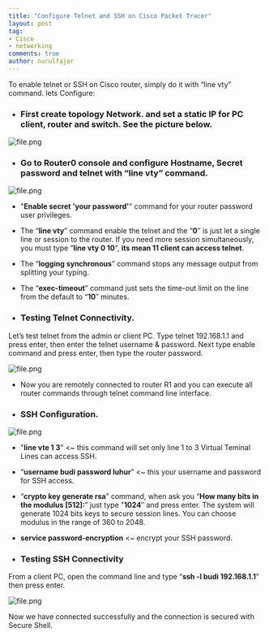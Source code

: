 ```yaml
---
title: "Configure Telnet and SSH on Cisco Packet Tracer"
layout: post
tag:
- Cisco
- networking
comments: true
author: nurulfajar
---
```

To enable telnet or SSH on Cisco router, simply do it with “line vty” command.
lets Configure:

* ### First create topology Network. and set a static IP for PC client, router and switch. See the picture below.

![file.png]({{site.baseurl}}/assets/images/topology.png)

* ### Go to Router0 console and configure Hostname, Secret password and telnet with “line vty” command.

![file.png]({{site.baseurl}}/assets/images/router-telnet-config.png)

* "**Enable secret 'your password'**" command for your router password user privileges.
* The “**line vty**” command enable the telnet and the “**0**″ is just let a single line or session to the router.
If you need more session simultaneously, you must type “**line vty 0 10**“, **its mean 11 client can access telnet**.
* The “**logging synchronous**” command stops any message output from splitting your typing.
* The “**exec-timeout**” command just sets the time-out limit on the line from the default to “**10**″ minutes.

* ### Testing Telnet Connectivity.
Let’s test telnet from the admin or client PC. Type telnet 192.168.1.1 and press enter, then enter the telnet username & password. Next type enable command and press enter, then type the router password.

![file.png]({{site.baseurl}}/assets/images/telnet.png)
* Now you are remotely connected to router R1 and you can execute all router commands through telnet command line interface.

* ### SSH Configuration.

![file.png]({{site.baseurl}}/assets/images/ssh-configuration.png)

* "**line vte 1 3**" <~ this command will set only line 1 to 3 Virtual Teminal Lines can access SSH.
* “**username budi password luhur**” <~ this your username and password for SSH access.
* “**crypto key generate rsa**” command, when ask you “**How many bits in the modulus [512]:**” just type "**1024**″ and press enter. The system will generate 1024 bits keys to secure session lines. You can choose modulus in the range of 360 to 2048.
* **service password-encryption** <~ encrypt your SSH password.

* ### Testing SSH Connectivity
From a client PC, open the command line and type “**ssh -l budi 192.168.1.1**” then press enter.

![file.png]({{site.baseurl}}/assets/images/ssh.png)

Now we have connected successfully and the connection is secured with Secure Shell.
